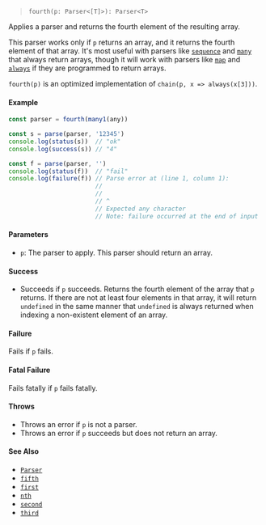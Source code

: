 <!--
 Copyright (c) 2020 Thomas J. Otterson
 
 This software is released under the MIT License.
 https://opensource.org/licenses/MIT
-->

> `fourth(p: Parser<[T]>): Parser<T>`

Applies a parser and returns the fourth element of the resulting array.

This parser works only if `p` returns an array, and it returns the fourth element of that array. It's most useful with parsers like [`sequence`](sequence.md) and [`many`](many.md) that always return arrays, though it will work with parsers like [`map`](map.md) and [`always`](always.md) if they are programmed to return arrays.

`fourth(p)` is an optimized implementation of `chain(p, x => always(x[3]))`.

#### Example

```javascript
const parser = fourth(many1(any))

const s = parse(parser, '12345')
console.log(status(s))  // "ok"
console.log(success(s)) // "4"

const f = parse(parser, '')
console.log(status(f))  // "fail"
console.log(failure(f)) // Parse error at (line 1, column 1):
                        //
                        // 
                        // ^
                        // Expected any character
                        // Note: failure occurred at the end of input
```

#### Parameters

* `p`: The parser to apply. This parser should return an array.

#### Success

* Succeeds if `p` succeeds. Returns the fourth element of the array that `p` returns. If there are not at least four elements in that array, it will return `undefined` in the same manner that `undefined` is always returned when indexing a non-existent element of an array.

#### Failure

Fails if `p` fails.

#### Fatal Failure

Fails fatally if `p` fails fatally.

#### Throws

* Throws an error if `p` is not a parser.
* Throws an error if `p` succeeds but does not return an array.

#### See Also

* [`Parser`](../types/parser.md)
* [`fifth`](fifth.md)
* [`first`](first.md)
* [`nth`](nth.md)
* [`second`](second.md)
* [`third`](third.md)